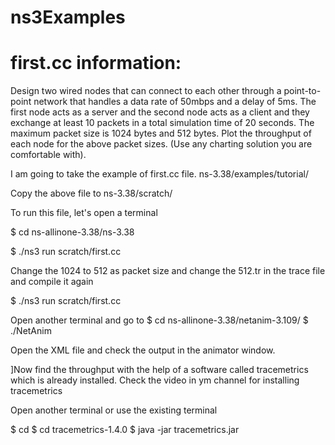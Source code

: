 # ns3Examples  
# first.cc information: 
Design two wired nodes that can connect to each other through a point-to-point network that handles a data rate of 50mbps and a delay of 5ms. The first node acts as a server and the second node acts as a client and they exchange at least 10 packets in a total simulation time of 20 seconds. The maximum packet size is 1024 bytes and 512 bytes. Plot the throughput of each node for the above packet sizes. (Use any charting solution you are comfortable with).

I am going to take the example of first.cc file. ns-3.38/examples/tutorial/

Copy the above file to ns-3.38/scratch/ 

To run this file, let's open a terminal

$ cd ns-allinone-3.38/ns-3.38

$ ./ns3 run scratch/first.cc 

Change the 1024 to 512 as packet size and change the 512.tr in the trace file and compile it again 

$ ./ns3 run scratch/first.cc 

Open another terminal and go to 
$ cd ns-allinone-3.38/netanim-3.109/
$ ./NetAnim 

Open the XML file and check the output in the animator window.


]Now find the throughput with the help of a software called tracemetrics which is already installed. Check the video in ym channel for installing tracemetrics

Open another terminal or use the existing terminal

$ cd 
$ cd tracemetrics-1.4.0
$ java -jar tracemetrics.jar
